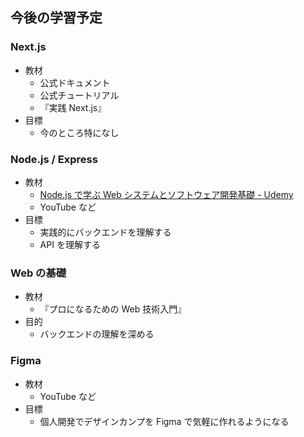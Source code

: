 ## 今後の学習予定

### Next.js

- 教材
  - 公式ドキュメント
  - 公式チュートリアル
  - 『実践 Next.js』
- 目標
  - 今のところ特になし

### Node.js / Express

- 教材
  - [Node.js で学ぶ Web システムとソフトウェア開発基礎 - Udemy](https://www.udemy.com/course/nodejs-comp-guide/?couponCode=FISCAL24)
  - YouTube など
- 目標
  - 実践的にバックエンドを理解する
  - API を理解する

### Web の基礎

- 教材
  - 『プロになるための Web 技術入門』
- 目的
  - バックエンドの理解を深める

### Figma

- 教材
  - YouTube など
- 目標
  - 個人開発でデザインカンプを Figma で気軽に作れるようになる
